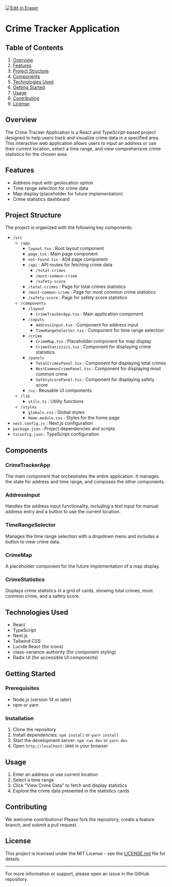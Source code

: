 <p><a target="_blank" href="https://app.eraser.io/workspace/Ki6XfG0qdEugiqkrEZyS" id="edit-in-eraser-github-link"><img alt="Edit in Eraser" src="https://firebasestorage.googleapis.com/v0/b/second-petal-295822.appspot.com/o/images%2Fgithub%2FOpen%20in%20Eraser.svg?alt=media&amp;token=968381c8-a7e7-472a-8ed6-4a6626da5501"></a></p>

# Crime Tracker Application
## Table of Contents
1. [﻿Overview](#overview)  
2. [﻿Features](#features)  
3. [﻿Project Structure](#project-structure)  
4. [﻿Components](#components)  
5. [﻿Technologies Used](#technologies-used)  
6. [﻿Getting Started](#getting-started)  
7. [﻿Usage](#usage)  
8. [﻿Contributing](#contributing)  
9. [﻿License](#license) 
## Overview
The Crime Tracker Application is a React and TypeScript-based project designed to help users track and visualize crime data in a specified area. This interactive web application allows users to input an address or use their current location, select a time range, and view comprehensive crime statistics for the chosen area.

## Features
- Address input with geolocation option
- Time range selection for crime data
- Map display (placeholder for future implementation)
- Crime statistics dashboard
## Project Structure
The project is organized with the following key components:

- `/src`  
    - `/app`  
        - `layout.tsx`  : Root layout component
        - `page.tsx`  : Main page component
        - `not-found.tsx`  : 404 page component
        - `/api`  : API routes for fetching crime data
            - `/total-crimes`  
            - `/most-common-crime`  
            - `/safety-score` 
        - `/total-crimes`  : Page for total crimes statistics
        - `/most-common-crime`  : Page for most common crime statistics
        - `/safety-score`  : Page for safety score statistics
    - `/components`  
        - `/layout`  
            - `CrimeTrackerApp.tsx`  : Main application component
        - `/inputs`  
            - `AddressInput.tsx`  : Component for address input
            - `TimeRangeSelector.tsx`  : Component for time range selection
        - `/crime`  
            - `CrimeMap.tsx`  : Placeholder component for map display
            - `CrimeStatistics.tsx`  : Component for displaying crime statistics
        - `/panels`  
            - `TotalCrimesPanel.tsx`  : Component for displaying total crimes
            - `MostCommonCrimePanel.tsx`  : Component for displaying most common crime
            - `SafetyScorePanel.tsx`  : Component for displaying safety score
        - `/ui`  : Reusable UI components
    - `/lib`  
        - `utils.ts`  : Utility functions
    - `/styles`  
        - `globals.css`  : Global styles
        - `Home.module.css`  : Styles for the home page
- `next.config.js`  : Next.js configuration
- `package.json`  : Project dependencies and scripts
- `tsconfig.json`  : TypeScript configuration
## Components
### CrimeTrackerApp
The main component that orchestrates the entire application. It manages the state for address and time range, and composes the other components.

### AddressInput
Handles the address input functionality, including a text input for manual address entry and a button to use the current location.

### TimeRangeSelector
Manages the time range selection with a dropdown menu and includes a button to view crime data.

### CrimeMap
A placeholder component for the future implementation of a map display.

### CrimeStatistics
Displays crime statistics in a grid of cards, showing total crimes, most common crime, and a safety score.

## Technologies Used
- React
- TypeScript
- Next.js
- Tailwind CSS
- Lucide React (for icons)
- class-variance-authority (for component styling)
- Radix UI (for accessible UI components)
## Getting Started
### Prerequisites
- Node.js (version 14 or later)
- npm or yarn
### Installation
1. Clone the repository
2. Install dependencies: `npm install`  or `yarn install`  
3. Start the development server: `npm run dev`  or `yarn dev`  
4. Open `http://localhost:3000`  in your browser
## Usage
1. Enter an address or use current location
2. Select a time range
3. Click "View Crime Data" to fetch and display statistics
4. Explore the crime data presented in the statistics cards
## Contributing
We welcome contributions! Please fork the repository, create a feature branch, and submit a pull request.

## License
This project is licensed under the MIT License - see the [﻿LICENSE.md](LICENSE.md) file for details.

---

For more information or support, please open an issue in the GitHub repository.



<!--- Eraser file: https://app.eraser.io/workspace/Ki6XfG0qdEugiqkrEZyS --->